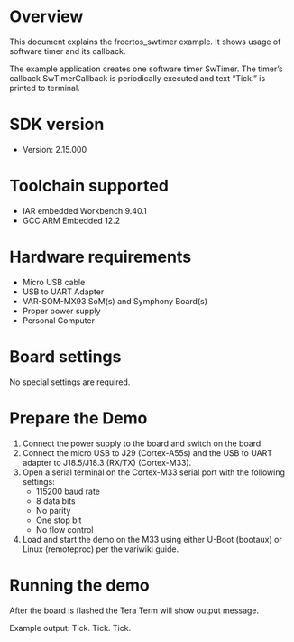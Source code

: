 Overview
========
This document explains the freertos_swtimer example. It shows usage of software timer and its
callback.

The example application creates one software timer SwTimer. The timer’s callback SwTimerCallback is
periodically executed and text “Tick.” is printed to terminal.




SDK version
===========
- Version: 2.15.000

Toolchain supported
===================
- IAR embedded Workbench  9.40.1
- GCC ARM Embedded  12.2

Hardware requirements
=====================
- Micro USB cable
- USB to UART Adapter
- VAR-SOM-MX93 SoM(s) and Symphony Board(s)
- Proper power supply
- Personal Computer

Board settings
==============
No special settings are required.


Prepare the Demo
================
1.  Connect the power supply to the board and switch on the board.
2.  Connect the micro USB to J29 (Cortex-A55s) and the USB to UART adapter to J18.5/J18.3 (RX/TX) (Cortex-M33).
3.  Open a serial terminal on the Cortex-M33 serial port with the following settings:
    - 115200 baud rate
    - 8 data bits
    - No parity
    - One stop bit
    - No flow control
4.  Load and start the demo on the M33 using either U-Boot (bootaux) or Linux (remoteproc) per the variwiki guide.

Running the demo
================
After the board is flashed the Tera Term will show output message.

Example output:
Tick.
Tick.
Tick.
